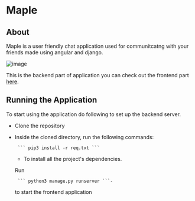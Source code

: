 # Maple
## About

Maple is a user friendly chat application used for communitcatng with your friends made using angular and django.

![image](https://user-images.githubusercontent.com/66299533/102005468-002b3e00-3d3f-11eb-94c5-d3f838dbf5fd.png)


This is the backend part of application you can check out the frontend part [here](https://github.com/Aaishpra/angularChat).

## Running the Application
To start using the application do following to set up the backend server.

  *  Clone the repository
 
 * Inside the cloned directory, run the following commands:
      
        ``` pip3 install -r req.txt ```
      - To install all the project's dependencies.
        
      Run 
        
        ``` python3 manage.py runserver ```-
     to start the frontend application

